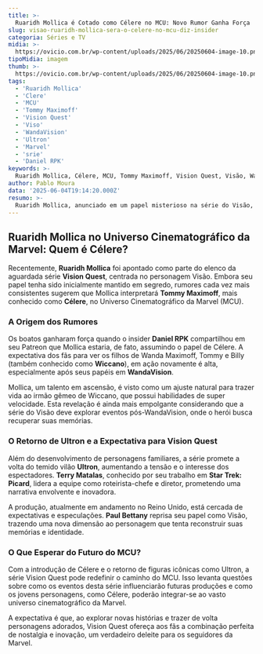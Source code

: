 ```yaml
---
title: >-
  Ruaridh Mollica é Cotado como Célere no MCU: Novo Rumor Ganha Força
slug: visao-ruaridh-mollica-sera-o-celere-no-mcu-diz-insider
categoria: Séries e TV
midia: >-
  https://ovicio.com.br/wp-content/uploads/2025/06/20250604-image-10.png
tipoMidia: imagem
thumb: >-
  https://ovicio.com.br/wp-content/uploads/2025/06/20250604-image-10.png
tags:
  - 'Ruaridh Mollica'
  - 'Clere'
  - 'MCU'
  - 'Tommy Maximoff'
  - 'Vision Quest'
  - 'Viso'
  - 'WandaVision'
  - 'Ultron'
  - 'Marvel'
  - 'srie'
  - 'Daniel RPK'
keywords: >-
  Ruaridh Mollica, Célere, MCU, Tommy Maximoff, Vision Quest, Visão, WandaVision, Ultron, Marvel, série, Daniel RPK
author: Pablo Moura
data: '2025-06-04T19:14:20.000Z'
resumo: >-
  Ruaridh Mollica, anunciado em um papel misterioso na série do Visão, pode interpretar Tommy Maximoff, também conhecido como Célere, segundo informações de insiders. A produção da série, que trará de volta o icônico Ultron, está em andamento no Reino Unido.
---
```


## Ruaridh Mollica no Universo Cinematográfico da Marvel: Quem é Célere?

Recentemente, **Ruaridh Mollica** foi apontado como parte do elenco da aguardada série **Vision Quest**, centrada no personagem Visão. Embora seu papel tenha sido inicialmente mantido em segredo, rumores cada vez mais consistentes sugerem que Mollica interpretará **Tommy Maximoff**, mais conhecido como **Célere**, no Universo Cinematográfico da Marvel (MCU).

### A Origem dos Rumores

Os boatos ganharam força quando o insider **Daniel RPK** compartilhou em seu Patreon que Mollica estaria, de fato, assumindo o papel de Célere. A expectativa dos fãs para ver os filhos de Wanda Maximoff, Tommy e Billy (também conhecido como **Wiccano**), em ação novamente é alta, especialmente após seus papéis em **WandaVision**.

Mollica, um talento em ascensão, é visto como um ajuste natural para trazer vida ao irmão gêmeo de Wiccano, que possui habilidades de super velocidade. Esta revelação é ainda mais empolgante considerando que a série do Visão deve explorar eventos pós-WandaVision, onde o herói busca recuperar suas memórias.

### O Retorno de Ultron e a Expectativa para Vision Quest

Além do desenvolvimento de personagens familiares, a série promete a volta do temido vilão **Ultron**, aumentando a tensão e o interesse dos espectadores. **Terry Matalas**, conhecido por seu trabalho em **Star Trek: Picard**, lidera a equipe como roteirista-chefe e diretor, prometendo uma narrativa envolvente e inovadora.

A produção, atualmente em andamento no Reino Unido, está cercada de expectativas e especulações. **Paul Bettany** reprisa seu papel como Visão, trazendo uma nova dimensão ao personagem que tenta reconstruir suas memórias e identidade.

### O Que Esperar do Futuro do MCU?

Com a introdução de Célere e o retorno de figuras icônicas como Ultron, a série Vision Quest pode redefinir o caminho do MCU. Isso levanta questões sobre como os eventos desta série influenciarão futuras produções e como os jovens personagens, como Célere, poderão integrar-se ao vasto universo cinematográfico da Marvel.

A expectativa é que, ao explorar novas histórias e trazer de volta personagens adorados, Vision Quest ofereça aos fãs a combinação perfeita de nostalgia e inovação, um verdadeiro deleite para os seguidores da Marvel.

